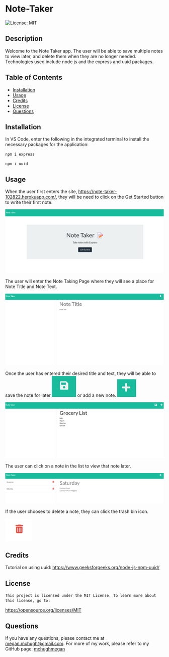 # Note-Taker
![License: MIT](https://img.shields.io/badge/License-MIT-yellow)

## Description

Welcome to the Note Taker app. The user will be able to save multiple notes to view later, and delete them when they are no longer needed. Technologies used include node js and the express and uuid packages.

## Table of Contents

* [Installation](#installation)
* [Usage](#usage)
* [Credits](#credits)
* [License](#license)
* [Questions](#questions)

## Installation

In VS Code, enter the following in the integrated terminal to install the necessary packages for the application:

```
npm i express
```
```
npm i uuid
```

## Usage

When the user first enters the site, https://note-taker-102822.herokuapp.com/, they will be need to click on the Get Started button to write their first note.

![Enter Site](https://github.com/mchughmegan/Note-Taker/blob/main/public/assets/images/enter%20site.png)

The user will enter the Note Taking Page where they will see a place for Note Title and Note Text.

![Note Page](https://github.com/mchughmegan/Note-Taker/blob/main/public/assets/images/note%20taking%20page.png)

Once the user has entered their desired title and text, they will be able to save the note for later ![Save](https://github.com/mchughmegan/Note-Taker/blob/main/public/assets/images/Save%20Note.png) or add a new note. ![New](https://github.com/mchughmegan/Note-Taker/blob/main/public/assets/images/New%20Note.png)

![Entered title and text](https://github.com/mchughmegan/Note-Taker/blob/main/public/assets/images/Note%20Title%20and%20List.png)

The user can click on a note in the list to view that note later.

![View later](https://github.com/mchughmegan/Note-Taker/blob/main/public/assets/images/View%20notes%20later.png)

If the user chooses to delete a note, they can click the trash bin icon.

![Delete](https://github.com/mchughmegan/Note-Taker/blob/main/public/assets/images/delete.png)

## Credits

Tutorial on using uuid:
https://www.geeksforgeeks.org/node-js-npm-uuid/

## License
    
    This project is licensed under the MIT License. To learn more about this license, go to:
https://opensource.org/licenses/MIT 

## Questions

If you have any questions, please contact me at megan.mchugh@gmail.com.
For more of my work, please refer to my GitHub page:
[mchughmegan](https://github.com/mchughmegan/)
